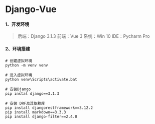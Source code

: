# Django-Vue

#### 1、开发环境

> 后端：Django 3.1.3
> 前端：Vue 3
> 系统：Win 10
> IDE：Pycharm Pro

#### 2、环境搭建
~~~ sehll
# 创建虚拟环境
python -m venv venv

# 进入虚拟环境
python venv\Scripts\activate.bat

# 安装Django
pip instal django==3.1.3

# 安装 DRF及其依赖库
pip install djangorestframework==3.12.2
pip install markdown==3.3.3
pip install django-filter==2.4.0
~~~
